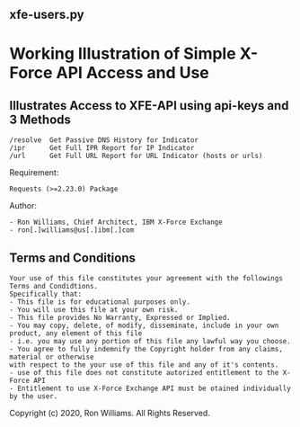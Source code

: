 xfe-users.py
------------
Working Illustration of Simple X-Force API Access and Use
=========================================================
Illustrates Access to XFE-API using api-keys and 3 Methods
----------------------------------------------------------

    /resolve  Get Passive DNS History for Indicator
    /ipr      Get Full IPR Report for IP Indicator
    /url      Get Full URL Report for URL Indicator (hosts or urls)

Requirement:

    Requests (>=2.23.0) Package

Author:

    - Ron Williams, Chief Architect, IBM X-Force Exchange
    - ron[.]williams@us[.]ibm[.]com

Terms and Conditions
--------------------
    Your use of this file constitutes your agreement with the followings Terms and Condidtions.
    Specifically that:
    - This file is for educational purposes only. 
    - You will use this file at your own risk.
    - This file provides No Warranty, Expressed or Implied.
    - You may copy, delete, of modify, disseminate, include in your own product, any element of this file
    - i.e. you may use any portion of this file any lawful way you choose.
    - You agree to fully indemnify the Copyright holder from any claims, material or otherwise
    with respect to the your use of this file and any of it's contents.
    - use of this file does not constitute autorized entitlement to the X-Force API
    - Entitlement to use X-Force Exchange API must be otained individually by the user.
    
Copyright (c) 2020, Ron Williams. All Rights Reserved.

